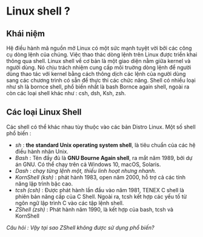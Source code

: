 # Linux shell ?
## Khái niệm
Hệ điều hành mã nguồn mở Linux có một sức mạnh tuyệt vời bởi các công cụ dòng lệnh của chúng. Việc thao thác dòng lệnh trên Linux được triển khai thông qua shell. Linux shell về cơ bản là một giao diện nằm giữa kernel và người dùng. Nó chịu trách nhiệm cung cấp môi truờng dòng lệnh để người dùng thao tác với kernel bằng cách thông dịch các lệnh của người dùng sang các chương trình có sẵn để thực thi các chức năng. Shell có nhiều loại như sh là bornce shell, phổ biến nhất là bash Bornce again shell, ngoài ra còn các loại shell khác như : csh, dsh, Ksh, zsh. 

## Các loại Linux Shell
Các shell có thể khác nhau tùy thuộc vào các bản Distro Linux. Một số shell phổ biến :
- *sh* : **the standard Unix operating system shell**, là tiêu chuẩn của các hệ điều hành nhân Unix.
- *Bash* : Tên đầy đủ là **GNU Bourne Again shell**, ra mắt năm 1989, bởi dự án GNU. Có thể chạy trên cả Windows 10, macOS, Solaris.
- *Dash* : *chạy từng lệnh một, thiếu linh hoạt nhưng nhanh.*
- *KornShell (ksh)* : phát hành 1983, open năm 2000, hỗ trợ cả các tính năng lập trình bậc cao.
- *tcsh (csh)* : Được phát hành lần đầu vào năm 1981, TENEX C shell là phiên bản nâng cấp của C Shell. Ngoài ra, tcsh kết hợp các yếu tố từ ngôn ngữ lập trình C vào các tập lệnh shell.
- *ZShell (zsh)* : Phát hành năm 1990, là kết hợp của bash, tcsh và KornShell

*Câu hỏi : Vậy tại sao ZShell không được sử dụng phổ biến?*
